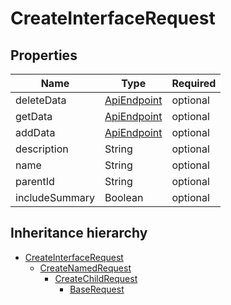 

# CreateInterfaceRequest

## Properties

Name | Type | Required
-------- | -------- | --------
deleteData | [ApiEndpoint](ApiEndpoint.md) | optional
getData | [ApiEndpoint](ApiEndpoint.md) | optional
addData | [ApiEndpoint](ApiEndpoint.md) | optional
description | String | optional
name | String | optional
parentId | String | optional
includeSummary | Boolean | optional




## Inheritance hierarchy


* [CreateInterfaceRequest](CreateInterfaceRequest.md)
    * [CreateNamedRequest](CreateNamedRequest.md)
        * [CreateChildRequest](CreateChildRequest.md)
            * [BaseRequest](BaseRequest.md)
